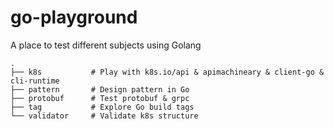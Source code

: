 # go-playground

A place to test different subjects using Golang
```
.
├── k8s           # Play with k8s.io/api & apimachineary & client-go & cli-runtime
├── pattern       # Design pattern in Go
├── protobuf      # Test protobuf & grpc
├── tag           # Explore Go build tags
└── validator     # Validate k8s structure
```
